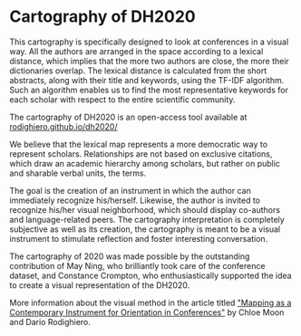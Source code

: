 # Cartography of DH2020

This cartography is specifically designed to look at conferences in a visual way. All the authors are arranged in the space according to a lexical distance, which implies that the more two authors are close, the more their dictionaries overlap. The lexical distance is calculated from the short abstracts, along with their title and keywords, using the TF-IDF algorithm. Such an algorithm enables us to find the most representative keywords for each scholar with respect to the entire scientific community.

The cartography of DH2020 is an open-access tool available at [rodighiero.github.io/dh2020/](rodighiero.github.io/dh2020/)

We believe that the lexical map represents a more democratic way to represent scholars. Relationships are not based on exclusive citations, which draw an academic hierarchy among scholars, but rather on public and sharable verbal units, the terms.

The goal is the creation of an instrument in which the author can immediately recognize his/herself. Likewise, the author is invited to recognize his/her visual neighborhood, which should display co-authors and language-related peers. The cartography interpretation is completely subjective as well as its creation, the cartography is meant to be a visual instrument to stimulate reflection and foster interesting conversation.

The cartography of 2020 was made possible by the outstanding contribution of May Ning, who brilliantly took care of the conference dataset, and Constance Crompton, who enthusiastically supported the idea to create a visual representation of the DH2020.

More information about the visual method in the article titled ["Mapping as a Contemporary Instrument for Orientation in Conferences"](https://doi.org/10.5281/zenodo.3611341) by Chloe Moon and Dario Rodighiero.
